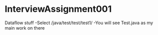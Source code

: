 # InterviewAssignment001
Dataflow stuff
-Select /java/test/test/test1/
-You will see Test.java as my main work on there
